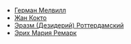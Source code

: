 * [Герман Мелвилл](Герман%20Мелвилл)
* [Жан Кокто](Жан%20Кокто)
* [Эразм (Дезидерий) Роттердамский](Эразм%20(Дезидерий)%20Роттердамский)
* [Эрих Мария Ремарк](Эрих%20Мария%20Ремарк)